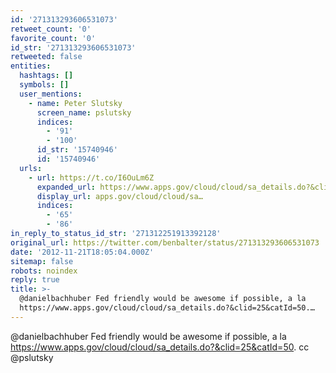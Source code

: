 ```yaml
---
id: '271313293606531073'
retweet_count: '0'
favorite_count: '0'
id_str: '271313293606531073'
retweeted: false
entities:
  hashtags: []
  symbols: []
  user_mentions:
    - name: Peter Slutsky
      screen_name: pslutsky
      indices:
        - '91'
        - '100'
      id_str: '15740946'
      id: '15740946'
  urls:
    - url: https://t.co/I6OuLm6Z
      expanded_url: https://www.apps.gov/cloud/cloud/sa_details.do?&clid=25&catId=50
      display_url: apps.gov/cloud/cloud/sa…
      indices:
        - '65'
        - '86'
in_reply_to_status_id_str: '271312251913392128'
original_url: https://twitter.com/benbalter/status/271313293606531073
date: '2012-11-21T18:05:04.000Z'
sitemap: false
robots: noindex
reply: true
title: >-
  @danielbachhuber Fed friendly would be awesome if possible, a la
  https://www.apps.gov/cloud/cloud/sa_details.do?&clid=25&catId=50.…
---
```


@danielbachhuber Fed friendly would be awesome if possible, a la https://www.apps.gov/cloud/cloud/sa_details.do?&clid=25&catId=50. cc @pslutsky